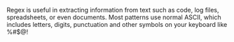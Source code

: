 Regex is useful in extracting information from text such as code, log files,
spreadsheets, or even documents. Most patterns use normal ASCII, which includes 
letters, digits, punctuation and other symbols on your keyboard like %#$@!
